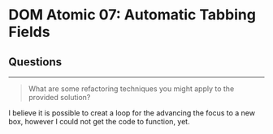 # DOM Atomic 07: Automatic Tabbing Fields

## Questions

---

> What are some refactoring techniques you might apply to the provided solution?

I believe it is possible to creat a loop for the advancing the focus to a new box, however I could not get the code to function, yet. 